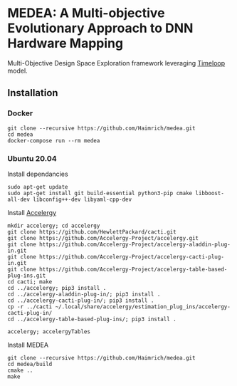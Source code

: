 # MEDEA: A Multi-objective Evolutionary Approach to DNN Hardware Mapping

Multi-Objective Design Space Exploration framework leveraging [Timeloop](https://github.com/NVlabs/timeloop) model.

## Installation
### Docker
```
git clone --recursive https://github.com/Haimrich/medea.git
cd medea
docker-compose run --rm medea
```

### Ubuntu 20.04
Install dependancies
```
sudo apt-get update
sudo apt-get install git build-essential python3-pip cmake libboost-all-dev libconfig++-dev libyaml-cpp-dev 
```
Install [Accelergy](https://github.com/Accelergy-Project/accelergy)
```
mkdir accelergy; cd accelergy
git clone https://github.com/HewlettPackard/cacti.git
git clone https://github.com/Accelergy-Project/accelergy.git
git clone https://github.com/Accelergy-Project/accelergy-aladdin-plug-in.git
git clone https://github.com/Accelergy-Project/accelergy-cacti-plug-in.git
git clone https://github.com/Accelergy-Project/accelergy-table-based-plug-ins.git
cd cacti; make
cd ../accelergy; pip3 install .
cd ../accelergy-aladdin-plug-in/; pip3 install .
cd ../accelergy-cacti-plug-in/; pip3 install .
cp -r ../cacti ~/.local/share/accelergy/estimation_plug_ins/accelergy-cacti-plug-in/
cd ../accelergy-table-based-plug-ins/; pip3 install .

accelergy; accelergyTables
```
Install MEDEA
```
git clone --recursive https://github.com/Haimrich/medea.git
cd medea/build
cmake ..
make
```



